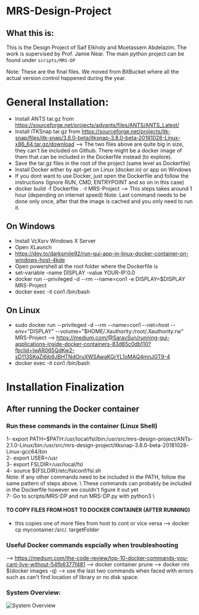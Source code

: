 # MRS-Design-Project

## What this is:

This is the Design Project of Saif Elkholy and Moetassem Abdelazim. The work is supervised by Prof. Jamie Near.
The main python project can be found under `scripts/MRS-DP`

Note: These are the final files. We moved from BitBucket where all the actual version control happened during the year.

# General Installation:
- Install ANTS tar.gz from https://sourceforge.net/projects/advants/files/ANTS/ANTS_Latest/
- Install iTKSnap tar.gz from https://sourceforge.net/projects/itk-snap/files/itk-snap/3.8.0-beta/itksnap-3.8.0-beta-20181028-Linux-x86_64.tar.gz/download
 --> The two files above are quite big in size, they can't be included on Github. There might be a docker image of them that can be included in the Dockerfile instead (to explore).
- Save the tar.gz files in the root of the project (same level as Dockerfile)
- Install Docker either by apt-get on Linux (docker.io) or app on Windows  
- If you dont want to use Docker, just open the Dockerfile and follow the instructions (Ignore RUN, CMD, ENTRYPOINT and so on in this case)
- docker build -f Dockerfile . -t MRS-Project --> This steps takes around 1 hour (depending on internet speed)
Note: Last command needs to be done only once, after that the image is cached and you only need to run it.

## On Windows
- Install  VcXsrv Windows X Server
- Open XLaunch
- https://dev.to/darksmile92/run-gui-app-in-linux-docker-container-on-windows-host-4kde
- Open powershell at the root folder where the Dockerfile is
- set-variable -name DISPLAY -value YOUR-IP:0.0
- docker run --privileged -d --rm --name=con1 -e DISPLAY=$DISPLAY MRS-Project
- docker exec -it con1 /bin/bash

## On Linux
- sudo docker run --privileged -d --rm --name=con1 --net=host --env="DISPLAY" --volume="$HOME/.Xauthority:/root/.Xauthority:rw" MRS-Project
--> https://medium.com/@SaravSun/running-gui-applications-inside-docker-containers-83d65c0db110?fbclid=IwAR065QdKw2-sD113SKqZi6jb9JBHTNdOruXWSAwaKGrYL1oMAQ4mnJGT9-4
- docker exec -it con1 /bin/bash

# Installation Finalization
## After running the Docker container
### Run these commands in the container (Linux Shell)
1- export PATH=$PATH:/usr/local/fsl/bin:/usr/src/mrs-design-project/ANTs-2.1.0-Linux/bin:/usr/src/mrs-design-project/itksnap-3.8.0-beta-20181028-Linux-gcc64/bin \
2- export USER=/usr \
3- export FSLDIR=/usr/local/fsl \
4- source ${FSLDIR}/etc/fslconf/fsl.sh \
Note: If any other commands need to be included in the PATH, follow the same pattern of steps above. \ These commands can probably be included in the Dockerfile however we couldn't figure it out yet \
7- Go to scripts/MRS-DP and run MRS-DP.py with python3 \

#### TO COPY FILES FROM HOST TO DOCKER CONTAINER (AFTER RUNNING)
- this copies one of more files from host to cont or vice versa
--> docker cp mycontainer:/src/. targetFolder

### Useful Docker commands espcially when troubleshooting
--> https://medium.com/the-code-review/top-10-docker-commands-you-cant-live-without-54fb6377f481
--> docker container prune
--> docker rmi $(docker images -q)
--> use the last two commands when faced with errors such as can't find location of library or no disk space.

### System Overview:

![System Overview](https://bitbucket.org/selkholy/mrs-design-project/raw/6c892c5c5a9e8e546891f546bf54200a70894084/Diagrams/mrs-design-python-project.jpg)
